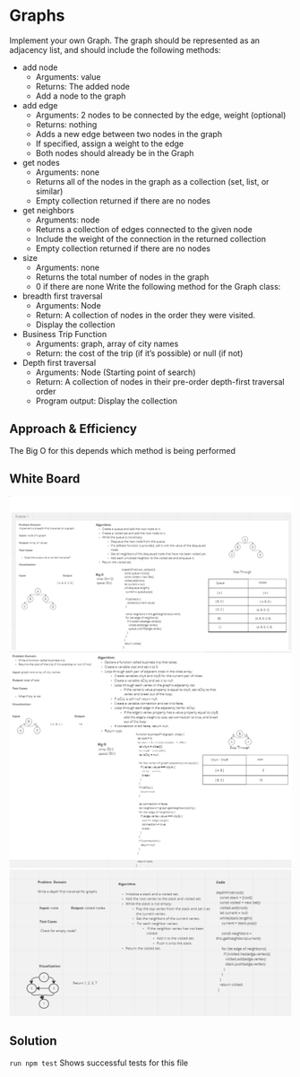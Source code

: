 # Graphs

Implement your own Graph. The graph should be represented as an adjacency list, and should include the following methods:

- add node
  - Arguments: value
  - Returns: The added node
  - Add a node to the graph
- add edge
  - Arguments: 2 nodes to be connected by the edge, weight (optional)
  - Returns: nothing
  - Adds a new edge between two nodes in the graph
  - If specified, assign a weight to the edge
  - Both nodes should already be in the Graph
- get nodes
  - Arguments: none
  - Returns all of the nodes in the graph as a collection (set, list, or similar)
  - Empty collection returned if there are no nodes
- get neighbors
  - Arguments: node
  - Returns a collection of edges connected to the given node
  - Include the weight of the connection in the returned collection
  - Empty collection returned if there are no nodes
- size
  - Arguments: none
  - Returns the total number of nodes in the graph
  - 0 if there are none
  Write the following method for the Graph class:
- breadth first traversal
  - Arguments: Node
  - Return: A collection of nodes in the order they were visited.
  - Display the collection
- Business Trip Function
  - Arguments: graph, array of city names
  - Return: the cost of the trip (if it’s possible) or null (if not)
- Depth first traversal
  - Arguments: Node (Starting point of search)
  - Return: A collection of nodes in their pre-order depth-first traversal order
  - Program output: Display the collection

## Approach & Efficiency

The Big O for this depends which method is being performed

## White Board

![Linked List Challenge 36](../assets/code-challenge-36.PNG)
![Linked List Challenge 37](../assets/code-challenge-37.PNG)
![Linked List Challenge 38](../assets/code-challenge-38.PNG)


## Solution

`run npm test` Shows successful tests for this file
